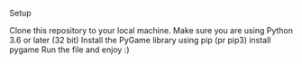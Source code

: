 Setup

Clone this repository to your local machine.
Make sure you are using Python 3.6 or later (32 bit)
Install the PyGame library using pip (pr pip3) install pygame
Run the file and enjoy :)
